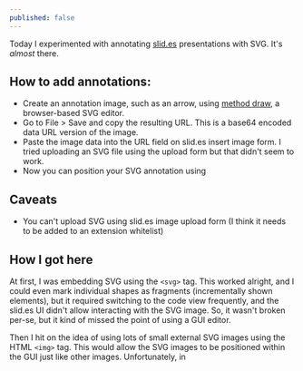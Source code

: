 ```yaml
---
published: false
---
```


Today I experimented with annotating [slid.es](http://slid.es) presentations with SVG. It's *almost* there.

## How to add annotations:


 * Create an annotation image, such as an arrow, using [method draw](http://editor.method.ac/), a browser-based SVG editor.
 * Go to File > Save and copy the resulting URL. This is a base64 encoded data URL version of the image.
 * Paste the image data into the URL field on slid.es insert image form. I tried uploading an SVG file using the upload form but that didn't seem to work.
 * Now you can position your SVG annotation using 
 
## Caveats

 * You can't upload SVG using slid.es image upload form (I think it needs to be added to an extension whitelist)
 


## How I got here

At first, I was embedding SVG using the `<svg>` tag. This worked alright, and I could even mark individual shapes as fragments (incrementally shown elements), but it required switching to the code view frequently, and the slid.es UI didn't allow interacting with the SVG image. So, it wasn't broken per-se, but it kind of missed the point of using a GUI editor.

Then I hit on the idea of using lots of small external SVG images using the HTML `<img>` tag. This would allow the SVG images to be positioned within the GUI just like other images. Unfortunately, in 
